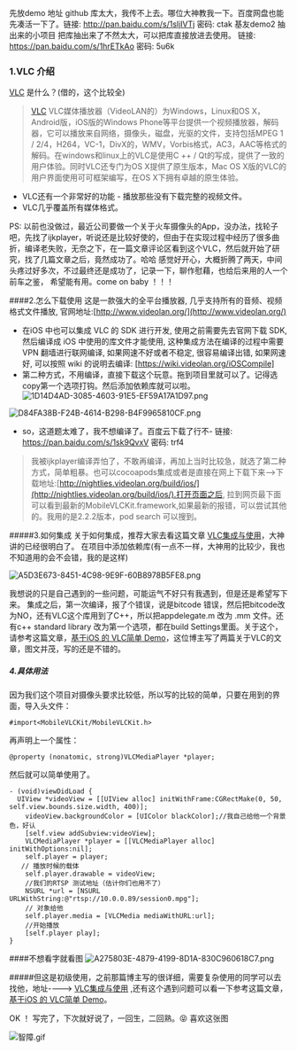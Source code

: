 先放demo 地址  github 库太大，我传不上去。哪位大神教我一下。百度网盘也能先凑活一下了。链接: http://pan.baidu.com/s/1sljIVTj 密码: ctak
基友demo2 抽出来的小项目 把库抽出来了不然太大，可以把库直接放进去使用。
链接: https://pan.baidu.com/s/1hrETkAo 密码: 5u6k
###  1.VLC 介绍
[VLC](http://www.videolan.org/vlc/) 是什么？(借的，这个比较全)
>[VLC](https://code.videolan.org/videolan/VLCKit.git) VLC媒体播放器（VideoLAN的）为Windows，Linux和OS X，Android版，iOS版的Windows Phone等平台提供一个视频播放器，解码器，它可以播放来自网络，摄像头，磁盘，光驱的文件，支持包括MPEG 1 / 2/4，H264，VC-1，DivX的，WMV，Vorbis格式，AC3，AAC等格式的解码。在windows和linux上的VLC是使用C ++ / Qt的写成，提供了一致的用户体验。同时VLC还专门为OS X提供了原生版本，Mac OS X版的VLC的用户界面使用可可框架编写，在OS X下拥有卓越的原生体验。
 - VLC还有一个非常好的功能 - 播放那些没有下载完整的视频文件。
 - VLC几乎覆盖所有媒体格式。


PS:   以前也没做过，最近公司要做一个关于火车摄像头的App，没办法，找轮子吧，先找了ijkplayer，听说还是比较好使的，但由于在实现过程中经历了很多曲折，编译老失败，无奈之下，在一篇文章评论区看到这个VLC，然后就开始了研究，找了几篇文章之后，竟然成功了。哈哈 感觉好开心，大概折腾了两天，中间头疼过好多次，不过最终还是成功了，记录一下，聊作慰藉，也给后来用的人一个前车之鉴，
希望能有用。come on baby ！！！

####2.怎么下载使用
这是一款强大的全平台播放器, 几乎支持所有的音频、视频格式文件播放, 官网地址:[http://www.videolan.org/](http://www.videolan.org/)
- 在iOS 中也可以集成 VLC 的 SDK 进行开发, 使用之前需要先去官网下载 SDK, 然后编译成 iOS 中使用的库文件才能使用, 这种集成方法在编译的过程中需要 VPN 翻墙进行联网编译, 如果网速不好或者不稳定, 很容易编译出错, 如果网速好, 可以按照 wiki 的说明去编译: [https://wiki.videolan.org/iOSCompile]
-  第二种方式，不用编译，直接下载这个玩意。拖到项目里就可以了。记得选copy第一个选项打钩。然后添加依赖库就可以啦。
![1D14D4AD-3085-4603-91E5-EF59A17A1D97.png](http://upload-images.jianshu.io/upload_images/1761100-ceb93b8e704cd91a.png?imageMogr2/auto-orient/strip%7CimageView2/2/w/1240)


![D84FA38B-F24B-4614-B298-B4F9965810CF.png](http://upload-images.jianshu.io/upload_images/1761100-3ca1153dfb85b558.png?imageMogr2/auto-orient/strip%7CimageView2/2/w/1240)
 - so，这道题太难了，我不想编译了。百度云下载了行不- 链接: https://pan.baidu.com/s/1sk9QvxV 密码: trf4

> 我被ijkplayer编译弄怕了，不敢再编译，再加上当时比较急，就选了第二种方式，简单粗暴。也可以cocoapods集成或者是直接在网上下载下来-->下载地址:[http://nightlies.videolan.org/build/ios/](http://nightlies.videolan.org/build/ios/).打开页面之后, 拉到网页最下面可以看到最新的MobileVLCKit.framework,如果最新的报错，可以尝试其他的。我用的是2.2.2版本，pod search 可以搜到。

#####3.如何集成
关于如何集成，推荐大家去看这篇文章 [VLC集成与使用](http://www.jianshu.com/p/178627b085c3)，大神讲的已经很明白了。
在项目中添加依赖库(有一点不一样，大神用的比较少，我也不知道用的会不会错，我的是这样)

![A5D3E673-8451-4C98-9E9F-60B8978B5FE8.png](http://upload-images.jianshu.io/upload_images/1761100-6fe5c89244b68e6a.png?imageMogr2/auto-orient/strip%7CimageView2/2/w/1240)

我想说的只是自己遇到的一些问题，可能运气不好只有我遇到，但是还是希望写下来。
集成之后，第一次编译，报了个错误，说是bitcode 错误，然后把bitcode改为NO，还有VLC这个库用到了C++，所以把appdelegate.m 改为 .mm 文件。还有c++ standard library 改为第一个选项，都在build Settings里面。关于这个，请参考这篇文章，[基于iOS 的 VLC简单 Demo](http://blog.csdn.net/crash_zo/article/details/51459604)，这位博主写了两篇关于VLC的文章，图文并茂，写的还是不错的。
##### 4.具体用法
因为我们这个项目对摄像头要求比较低，所以写的比较的简单，只要在用到的界面，导入头文件：
```
#import<MobileVLCKit/MobileVLCKit.h>
```
再声明上一个属性：
```
@property (nonatomic, strong)VLCMediaPlayer *player;

```
然后就可以简单使用了。
```
- (void)viewDidLoad {  
  UIView *videoView = [[UIView alloc] initWithFrame:CGRectMake(0, 50, self.view.bounds.size.width, 400)];
    videoView.backgroundColor = [UIColor blackColor];//我自己给他一个背景色，好认
    [self.view addSubview:videoView];
    VLCMediaPlayer *player = [[VLCMediaPlayer alloc] initWithOptions:nil];
    self.player = player;
   // 播放时候的载体
    self.player.drawable = videoView;
    //我们的RTSP 测试地址（估计你们也用不了）
    NSURL *url = [NSURL URLWithString:@"rtsp://10.0.0.89/session0.mpg"];
    // 对象给他
    self.player.media = [VLCMedia mediaWithURL:url];
    //开始播放
    [self.player play];
}
```
####不想看字就看图
![A275803E-4879-4199-8D1A-830C960618C7.png](http://upload-images.jianshu.io/upload_images/1761100-a4582d074b315b3d.png?imageMogr2/auto-orient/strip%7CimageView2/2/w/1240)

#####但这是初级使用，之前那篇博主写的很详细，需要复杂使用的同学可以去找他，地址----> [VLC集成与使用](http://www.jianshu.com/p/178627b085c3)
,还有这个遇到问题可以看一下参考这篇文章，[基于iOS 的 VLC简单 Demo](http://blog.csdn.net/crash_zo/article/details/51459604)。

OK ！ 写完了，下次就好说了，一回生，二回熟。😝 喜欢这张图

![智障.gif](http://upload-images.jianshu.io/upload_images/1761100-25e2c10313385653.gif?imageMogr2/auto-orient/strip)
